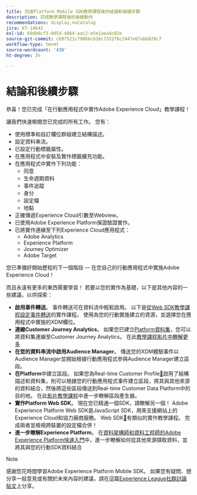 ```yaml
---
title: 完成Platform Mobile SDK教學課程後的結論和後續步驟
description: 完成教學課程後的後續動作
recommendations: display,noCatalog
jira: KT-14642
exl-id: 69db6cf3-0d5d-4864-aac2-e5e1aea4c02e
source-git-commit: cb97521c7906bcb16c7352f6c2447e07abb828c7
workflow-type: tm+mt
source-wordcount: '438'
ht-degree: 3%

---
```


# 結論和後續步驟

恭喜！您已完成「在行動應用程式中實作Adobe Experience Cloud」教學課程！

讓我們快速檢閱您已完成的所有工作。 您有：

* 使用標準和自訂欄位群組建立結構描述。
* 設定資料串流。
* 已設定行動標籤屬性。
* 在應用程式中安裝及實作標籤擴充功能。
* 在應用程式中實作下列功能：
   * 同意
   * 生命週期資料
   * 事件追蹤
   * 身分
   * 設定檔
   * 地點
* 正確傳遞Experience Cloud引數至Webview。
* 已使用Adobe Experience Platform保證驗證實作。
* 已將實作連線至下列Experience Cloud應用程式：
   * Adobe Analytics
   * Experience Platform
   * Journey Optimizer
   * Adobe Target

您已準備好開始歷程的下一個階段 — 在您自己的行動應用程式中實施Adobe Experience Cloud！

而且永遠有更多的東西需要學習！ 若要以您的實作為基礎，以下是其他內容的一些建議，以供探索：

* **啟用事件轉送**。 事件轉送可在資料流中輕鬆啟用。 以下是[從Web SDK教學課程設定事件轉送](https://experienceleague.adobe.com/docs/platform-learn/implement-web-sdk/event-forwarding/setup-event-forwarding.html?lang=zh-Hant)的實作課程。 使用為您的行動實施建立的資源，並選擇您在應用程式中實施的XDM欄位。
* **連線Customer Journey Analytics**。 如果您已建立[Platform資料集](platform.md)，您可以將資料集連線至Customer Journey Analytics。 在此[教學課程影片中瞭解更多](https://experienceleague.adobe.com/docs/customer-journey-analytics-learn/tutorials/connections/connecting-customer-journey-analytics-to-data-sources-in-platform.html?lang=zh-Hant)
* **在您的資料串流中啟用Audience Manager**。 傳送您的XDM體驗事件以Audience Manager並開始根據行動應用程式參與Audience Manager建立區段。
* **在Platform**&#x200B;中建立區段。 如果您為Real-time Customer Profile[&#128279;](platform.md)啟用了結構描述和資料集，則可以根據您的行動應用程式事件建立區段，將其與其他來源的資料結合，然後將這些區段傳送到Real-time Customer Data Platform中的目的地。 在此[影片教學課程](https://experienceleague.adobe.com/docs/platform-learn/tutorials/audiences/create-audiences.html?lang=zh-Hant)中進一步瞭解區段產生器。
* **實作Platform Web SDK**。 現在您已精通一個SDK，請瞭解另一個！ Adobe Experience Platform Web SDK是JavaScript SDK，用來支援網站上的Experience Cloud和協力廠商服務。 Web SDK[&#128279;](https://experienceleague.adobe.com/docs/platform-learn/implement-web-sdk/overview.html?lang=zh-Hant)有類似的實作教學課程。 完成兩者並檢視跨裝置的設定檔合併！
* **進一步瞭解Experience Platform**。 在[資料架構師和資料工程師的Adobe Experience Platform快速入門](https://experienceleague.adobe.com/docs/platform-learn/getting-started-for-data-architects-and-data-engineers/overview.html?lang=zh-Hant)中，進一步瞭解如何從其他來源擷取資料，並將其與您的行動SDK資料結合


>[!NOTE]
>
>感謝您花時間學習Adobe Experience Platform Mobile SDK。 如果您有疑問、想分享一般意見或有關於未來內容的建議，請在這篇[Experience League社群討論貼文](https://experienceleaguecommunities.adobe.com:443/t5/adobe-experience-platform-data/tutorial-discussion-implement-adobe-experience-cloud-in-mobile/td-p/443796)上分享。
